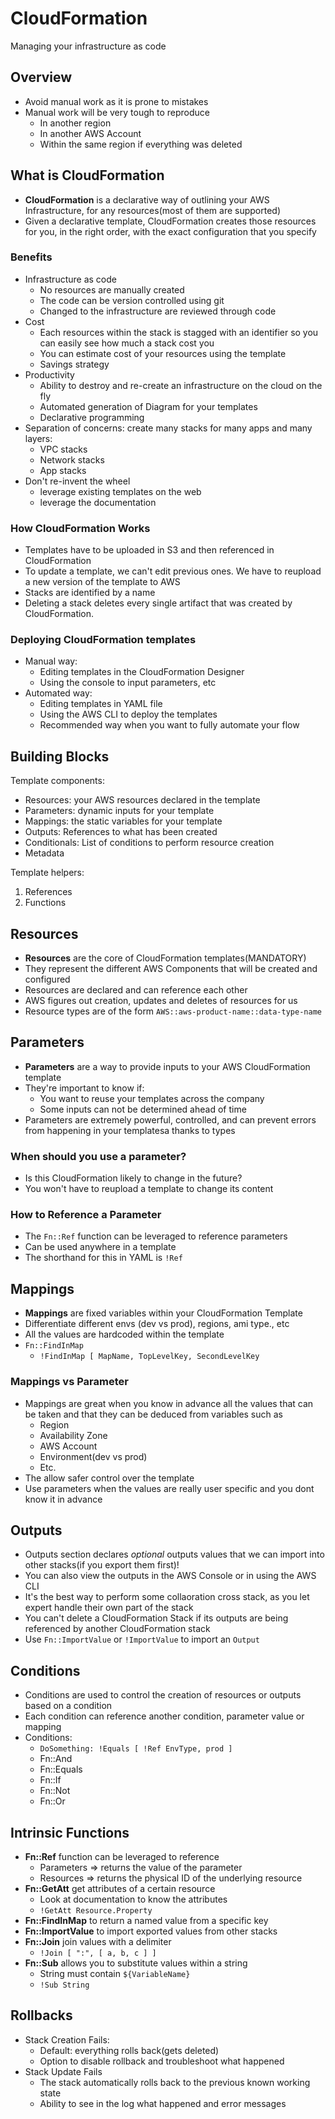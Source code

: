 # CloudFormation
Managing your infrastructure as code

## Overview
* Avoid manual work as it is prone to mistakes
* Manual work will be very tough to reproduce
	* In another region
	* In another AWS Account
	* Within the same region if everything was deleted

## What is CloudFormation
* **CloudFormation** is a declarative way of outlining your AWS Infrastructure, for any resources(most of them are supported)
* Given a declarative template, CloudFormation creates those resources for you, in the right order, with the exact configuration that you specify

### Benefits
* Infrastructure as code
	* No resources are manually created
	* The code can be version controlled using git
	* Changed to the infrastructure are reviewed through code
* Cost
	* Each resources within the stack is stagged with an identifier so you can easily see how much a stack cost you
	* You can estimate cost of your resources using the template
	* Savings strategy
* Productivity
	* Ability to destroy and re-create an infrastructure on the cloud on the fly
	* Automated generation of Diagram for your templates
	* Declarative programming
* Separation of concerns: create many stacks for many apps and many layers:
	* VPC stacks
	* Network stacks
	* App stacks
* Don't re-invent the wheel
	* leverage existing templates on the web
	* leverage the documentation

### How CloudFormation Works
* Templates have to be uploaded in S3 and then referenced in CloudFormation
* To update a template, we can't edit previous ones. We have to reupload a new version of the template to AWS
* Stacks are identified by a name
* Deleting a stack deletes every single artifact that was created by CloudFormation.

### Deploying CloudFormation templates
* Manual way:
	* Editing templates in the CloudFormation Designer
	* Using the console to input parameters, etc
* Automated way:
	* Editing templates in YAML file
	* Using the AWS CLI to deploy the templates
	* Recommended way when you want to fully automate your flow

## Building Blocks
Template components:

* Resources: your AWS resources declared in the template
* Parameters: dynamic inputs for your template
* Mappings: the static variables for your template
* Outputs: References to what has been created
* Conditionals: List of conditions to perform resource creation
* Metadata

Template helpers:

1. References
2. Functions

## Resources
* **Resources** are the core of CloudFormation templates(MANDATORY)
* They represent the different AWS Components that will be created and configured
* Resources are declared and can reference each other
* AWS figures out creation, updates and deletes of resources for us
* Resource types are of the form `AWS::aws-product-name::data-type-name`

## Parameters
* **Parameters** are a way to provide inputs to your AWS CloudFormation template
* They're important to know if:
	* You want to reuse your templates across the company
	* Some inputs can not be determined ahead of time
* Parameters are extremely powerful, controlled, and can prevent errors from happening in your templatesa thanks to types

### When should you use a parameter?
* Is this CloudFormation likely to change in the future?
* You won't have to reupload a template to change its content

### How to Reference a Parameter
* The `Fn::Ref` function can be leveraged to reference parameters
* Can be used anywhere in a template
* The shorthand for this in YAML is `!Ref`

## Mappings
* **Mappings** are fixed variables within your CloudFormation Template
* Differentiate different envs (dev vs prod), regions, ami type., etc
* All the values are hardcoded within the template
* `Fn::FindInMap`
	* `!FindInMap [ MapName, TopLevelKey, SecondLevelKey ` 

### Mappings vs Parameter
* Mappings are great when you know in advance all the values that can be taken and that they can be deduced from variables such as
	* Region
	* Availability Zone
	* AWS Account
	* Environment(dev vs prod)
	* Etc.
* The allow safer control over the template
* Use parameters when the values are really user specific and you dont know it in advance

## Outputs
* Outputs section declares *optional* outputs values that we can import into other stacks(if you export them first)!
* You can also view the outputs in the AWS Console or in using the AWS CLI
* It's the best way to perform some collaoration cross stack, as you let expert handle their own part of the stack
* You can't delete a CloudFormation Stack if its outputs are being referenced by another CloudFormation stack
* Use `Fn::ImportValue` or `!ImportValue` to import an `Output`

## Conditions
* Conditions are used to control the creation of resources or outputs based on a condition
* Each condition can reference another condition, parameter value or mapping
* Conditions:
	* `DoSomething: !Equals [ !Ref EnvType, prod ]` 
	* Fn::And
	* Fn::Equals
	* Fn::If
	* Fn::Not
	* Fn::Or

## Intrinsic Functions
* **Fn::Ref** function can be leveraged to reference
	* Parameters => returns the value of the parameter
	* Resources => returns the physical ID of the underlying resource
* **Fn::GetAtt** get attributes of a certain resource
	* Look at documentation to know the attributes
	* `!GetAtt Resource.Property`
* **Fn::FindInMap** to return a named value from a specific key
* **Fn::ImportValue** to import exported values from other stacks
* **Fn::Join** join values with a delimiter
	* `!Join [ ":", [ a, b, c ] ]`
* **Fn::Sub** allows you to substitute values within a string
	* String must contain `${VariableName}` 
	* `!Sub String`

## Rollbacks
* Stack Creation Fails:
	* Default: everything rolls back(gets deleted)
	* Option to disable rollback and troubleshoot what happened
* Stack Update Fails
	* The stack automatically rolls back to the previous known working state
	* Ability to see in the log what happened and error messages
